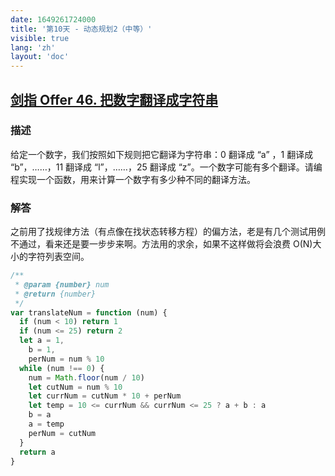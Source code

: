 ```yaml
---
date: 1649261724000
title: '第10天 - 动态规划2（中等）'
visible: true
lang: 'zh'
layout: 'doc'
---
```


## [剑指 Offer 46. 把数字翻译成字符串](https://leetcode-cn.com/problems/ba-shu-zi-fan-yi-cheng-zi-fu-chuan-lcof/)

### 描述

给定一个数字，我们按照如下规则把它翻译为字符串：0 翻译成 “a” ，1 翻译成 “b”，……，11 翻译成 “l”，……，25 翻译成 “z”。一个数字可能有多个翻译。请编程实现一个函数，用来计算一个数字有多少种不同的翻译方法。

### 解答

之前用了找规律方法（有点像在找状态转移方程）的偏方法，老是有几个测试用例不通过，看来还是要一步步来啊。方法用的求余，如果不这样做将会浪费 O(N)大小的字符列表空间。

```javascript
/**
 * @param {number} num
 * @return {number}
 */
var translateNum = function (num) {
  if (num < 10) return 1
  if (num <= 25) return 2
  let a = 1,
    b = 1,
    perNum = num % 10
  while (num !== 0) {
    num = Math.floor(num / 10)
    let cutNum = num % 10
    let currNum = cutNum * 10 + perNum
    let temp = 10 <= currNum && currNum <= 25 ? a + b : a
    b = a
    a = temp
    perNum = cutNum
  }
  return a
}
```

